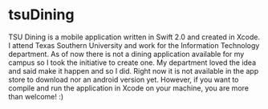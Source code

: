 # tsuDining
TSU Dining is a mobile application written in Swift 2.0 and created in Xcode. I attend Texas Southern University and work for the Information Technology department. As of now there is not a dining application available for my campus so I took the initiative to create one. My department loved the idea and said make it happen and so I did. Right now it is not available in the app store to download nor an android version yet. However, if you want to compile and run the application in Xcode on your machine, you are more than welcome! :) 